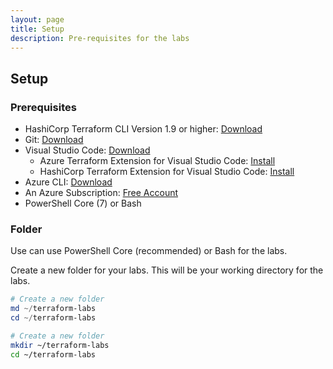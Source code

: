 ```yaml
---
layout: page
title: Setup
description: Pre-requisites for the labs
---
```


## Setup

### Prerequisites

* HashiCorp Terraform CLI Version 1.9 or higher: [Download](https://www.terraform.io/downloads)
* Git: [Download](https://git-scm.com/downloads)
* Visual Studio Code: [Download](https://code.visualstudio.com/)
  * Azure Terraform Extension for Visual Studio Code: [Install](https://marketplace.visualstudio.com/items?itemName=ms-azuretools.vscode-azureterraform)
  * HashiCorp Terraform Extension for Visual Studio Code: [Install](https://marketplace.visualstudio.com/items?itemName=HashiCorp.terraform)
* Azure CLI: [Download](https://learn.microsoft.com/en-us/cli/azure/install-azure-cli-windows?tabs=azure-cli#install-or-update)
* An Azure Subscription: [Free Account](https://azure.microsoft.com/en-gb/free/search/)
* PowerShell Core (7) or Bash

### Folder

Use can use PowerShell Core (recommended) or Bash for the labs.

Create a new folder for your labs. This will be your working directory for the labs.

```powershell
# Create a new folder
md ~/terraform-labs
cd ~/terraform-labs
```

```bash
# Create a new folder
mkdir ~/terraform-labs
cd ~/terraform-labs
```
